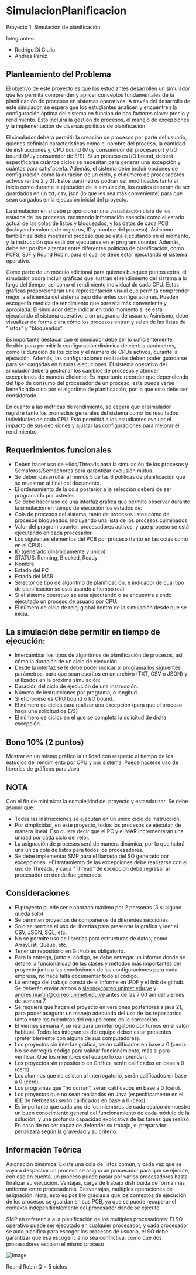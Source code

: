 # SimulacionPlanificacion
Proyecto 1: Simulación de planificación

Integrantes:
* Rodrigo Di Giulio
* Andres Perez

## Planteamiento del Problema 

El objetivo de este proyecto es que los estudiantes desarrollen un simulador que les permita comprender y aplicar conceptos fundamentales de la planificación de procesos en sistemas operativos. A través del desarrollo de este simulador, se espera que los estudiantes analicen y encuentren la configuración óptima del sistema en función de dos factores clave: precio y rendimiento. Esto incluirá la gestión de procesos, el manejo de excepciones y la implementación de diversas políticas de planificación.

El simulador deberá permitir la creación de procesos por parte del usuario, quienes definirán características como el nombre del proceso, la cantidad de instrucciones y, CPU bound (Muy consumidor del procesador) y I/O bound (Muy consumidor de E/S). Si un proceso es I/O bound, deberá especificarse cuántos ciclos se necesitan para generar una excepción y cuántos para satisfacerla. Además, el sistema debe incluir opciones de configuración como la duración de un ciclo, y el número de procesadores activos (entre 2 y 3). Estos parámetros podrán ser modificados tanto al inicio como durante la ejecución de la simulación, los cuales deberán de ser guardados en un txt, csv, json (lo que les sea más conveniente) para que sean cargados en la ejecución inicial del proyecto.

La simulación en sí debe proporcionar una visualización clara de los estados de los procesos, mostrando información esencial como el estado actual de las colas de listos y bloqueados, y los datos de cada PCB (incluyendo valores de registros, ID y nombre del proceso). Así cómo también se debe mostrar el proceso que se está ejecutando en el momento, y la instrucción que está por ejecutarse en el program counter. Además, debe ser posible alternar entre diferentes políticas de planificación, como FCFS, SJF y Round Robin, para el cual se debe estar ejecutando el sistema operativo. 

Como parte de un módulo adicional para quienes busquen puntos extra, el simulador podrá incluir gráficas que ilustran el rendimiento del sistema a lo largo del tiempo, así como el rendimiento individual de cada CPU. Estas gráficas proporcionarán una representación visual que permita comprender mejor la eficiencia del sistema bajo diferentes configuraciones. Pueden escoger la medida de rendimiento que parezca más conveniente y apropiada. 
El simulador debe indicar en todo momento si se está ejecutando el sistema operativo o un programa de usuario. Asimismo, debe visualizar de forma clara cómo los procesos entran y salen de las listas de "listos" y "bloqueados".

Es importante destacar que el simulador debe ser lo suficientemente flexible para permitir la configuración dinámica de ciertos parámetros, como la duración de los ciclos y el número de CPUs activos, durante la ejecución. Además, las configuraciones realizadas deben poder guardarse para ser cargadas en futuras ejecuciones. El sistema operativo del simulador deberá gestionar los cambios de procesos y atender excepciones de manera eficiente.
Es importante recordar que dependiendo del tipo de consumo del procesador de un proceso, este puede verse beneficiado o no por el algoritmo de planificación, por lo que esto debe ser considerado. 

En cuanto a las métricas de rendimiento, se espera que el simulador registre tanto los promedios generales del sistema como los resultados individuales de cada CPU. Esto permitirá a los estudiantes evaluar el impacto de sus decisiones y ajustar las configuraciones para mejorar el rendimiento.

## Requerimientos funcionales
* Deben hacer uso de Hilos/Threads para la simulación de los procesos y Semáforos/Semaphores para garantizar exclusión mútua.
* Se deben desarrollar al menos 5 de las 6 políticas de planificación que se muestran al final del documento.
* El ordenamiento de la cola posterior a la selección deberá de ser programado por ustedes.
* Se debe hacer uso de una interfaz gráfica que permita observar  durante la simulación en tiempo de ejecución los estados de:
* Cola de procesos del sistema, tanto de procesos listos cómo de procesos bloqueados. Incluyendo una lista de los procesos culminados
* Valor del program counter, procesadores activos, y que proceso se está ejecutando en cada procesador.
* Los siguientes elementos del PCB por proceso (tanto en las colas como en el CPU):
* ID (generado dinámicamente y único)
* STATUS: Running, Blocked, Ready
* Nombre
* Estado del PC 
* Estado del MAR
* Selector de tipo de algoritmo de planificación, e indicador de cual tipo de planificación se está usando a tiempo real. 
* Si el sistema operativo se está ejecutando o se encuentra siendo ejecutado un proceso de usuario por CPU. 
* El número de ciclo de reloj global dentro de la simulación desde que se inicia.

## La simulación debe permitir en tiempo de ejecución:  
* Intercambiar los tipos de algoritmos de planificación de procesos, así cómo la duración de un ciclo de ejecución.
* Desde la interfaz se le debe poder indicar al programa los siguientes  parámetros, para que sean escritos en un archivo (TXT, CSV o JSON) y  utilizados en la próxima simulación:  
* Duración del ciclo de ejecución de una instrucción. 
* Número de instrucciones por programa, o longitud. 
* Si el proceso es CPU bound o I/O bound.
* El número de ciclos para realizar una excepcion (para que el proceso haga una solicitud de E/S)
* El número de ciclos en el que se completa la solicitud de dicha excepción. 

## Bono 10% (2 puntos)
Mostrar en un mismo gráfico la utilidad con respecto al tiempo de  los estudios del rendimiento por CPU y por sistema. Puede hacerse  uso de librerías de gráficos para Java  

## NOTA
Con el fin de minimizar la complejidad del proyecto y estandarizar. Se debe asumir que:
* Todas las instrucciones se ejecutan en un único ciclo de instrucción.
* Por simplicidad, en este proyecto, todos los procesos se ejecutan de manera lineal. Eso quiere decir que el PC y el MAR incrementarán una unidad por cada ciclo del reloj. 
* La asignación de procesos será de manera dinámica, por lo que habrá una única cola de listos para todos los procesadores.
* Se debe implementar SMP para el llamado del SO generado por excepciones.
*El tratamiento de las excepciones debe realizarse con el uso de Threads, y cada “Thread” de excepción debe regresar al procesador en donde fue generado. 	

## Consideraciones
* El proyecto puede ser elaborado máximo por 2 personas (3 si alguno queda  solo) 
* Se permiten proyectos de compañeros de diferentes secciones. 
* Solo se permite el uso de librerías para presentar la gráfica y leer el CSV, JSON, SQL, etc.
* No se permite uso de librerías para estructuras de datos, como ArrayList, Queue, etc.
* Tener un repositorio en GitHub es obligatorio. 
* Para la entrega, junto al código, se debe entregar un informe donde se detalle la funcionalidad de las clases y métodos más importantes del  proyecto junto a las conclusiones de las configuraciones para cada empresa, no hace falta documentar todo el código. 
* La entrega del trabajo consta de el informe en .PDF y el link de github. Se deberán enviar ambos a sleon@correo.unimet.edu.ve y andres.martin@correo.unimet.edu.ve antes de las 7:00 am del viernes de semana 7.
* Se requiere que hagan el proyecto en versiones posteriores a java 21, para poder asegurar un manejo adecuado del uso de los repositorios tanto entre los miembros del equipo como en la corrección.
* El viernes semana 7, se realizará un interrogatorio por turnos en  el salón habitual. Todos los integrantes del equipo deben estar presentes  (preferiblemente con alguna de sus computadoras).
* Los proyectos sin interfaz gráfica, serán calificados en base a 0 (cero). No se corregirá código para validar funcionamiento, más si para verificar. Que los miembros del equipo lo comprendan.
* Los proyectos sin repositorio en GitHub, serán calificados en base a 0 (cero). 
* Los alumnos que no asistan al interrogatorio, serán calificados en base a 0  (cero).
* Los programas que “no corran”, serán calificados en base a 0 (cero).
* Los proyectos que no sean realizados en Java (específicamente en el IDE de Netbeans) serán calificados en base a 0  (cero) .
* Es importante que cada uno de los miembros de cada equipo demuestre un buen conocimiento general del funcionamiento de cada módulo de la solución, y una profunda capacidad explicativa de las tareas que realizó. En caso de no ser capaz de defender su trabajo, el preparador penalizará según la gravedad y su criterio.

## Información Teórica
Asignación dinámica: Existe una cola de listos común, y cada vez que se vaya a despachar un proceso se asigna un procesador para que se ejecute, con eso en cuenta, un proceso puede pasar por varios procesadores hasta finalizar su ejecución. Ventajas, carga de trabajo distribuida de forma más uniforme entre procesadores. Desventajas, múltiples operaciones de asignación. Nota, esto es posible gracias a que los contextos de ejecución de los procesos se guardan en sus PCB, ya que se puede recuperar el contexto independientemente del procesador donde se ejecute

SMP en referencia a la planificación de los multiples procesadores: El SO operativo puede ser ejecutado en cualquier procesador, y cada procesador se auto planifica para escoger los procesos de usuario, el SO debe garantizar que esa escogencia no sea conflictiva, como que dos procesadores escojan el mismo proceso

![image](https://github.com/user-attachments/assets/d5a970a1-3562-4b6a-9ad3-25b57b466cd0)

Round Robin Q  = 5 ciclos
